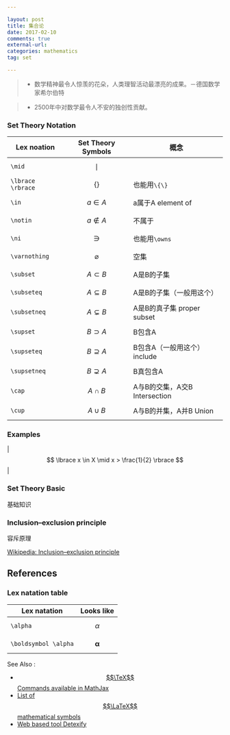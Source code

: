 ```yaml
---

layout: post
title: 集合论 
date: 2017-02-10 
comments: true
external-url:
categories: mathematics 
tag: set

---
```


>  * 数学精神最令人惊羡的花朵，人类理智活动最漂亮的成果。－德国数学家希尔伯特

>  * 2500年中对数学最令人不安的独创性贡献。


### Set Theory Notation

| Lex noation       | Set Theory Symbols    | 概念 |
| ---               | ---                   | ---                |
| `\mid`            | $$ \mid            $$ | |
| `\lbrace \rbrace` | $$ \lbrace \rbrace $$ | 也能用`\{\}` |
| `\in`             | $$ a \in A         $$ | a属于A element of|
| `\notin`          | $$ a \notin A      $$ | 不属于  |
| `\ni`             | $$ \ni             $$ | 也能用`\owns`|
| `\varnothing`     | $$ \varnothing     $$ | 空集 |
| `\subset`         | $$ A \subset B     $$ | A是B的子集        |
| `\subseteq`       | $$ A \subseteq B   $$ | A是B的子集（一般用这个）|
| `\subsetneq`      | $$ A \subsetneq B  $$ | A是B的真子集 proper subset |
| `\supset`         | $$ B \supset A     $$ | B包含A  | 
| `\supseteq`       | $$ B \supseteq A   $$ | B包含A（一般用这个）include|
| `\supsetneq`      | $$ B \supsetneq A  $$ | B真包含A |
| `\cap`            | $$ A \cap B        $$ | A与B的交集，A交B Intersection |
| `\cup`            | $$ A \cup B        $$ | A与B的并集，A并B Union|

### Examples 

| $$ \lbrace x \in X \mid x > \frac{1}{2} \rbrace $$ |

###  Set Theory Basic

基础知识


### Inclusion–exclusion principle

容斥原理 

[Wikipedia: Inclusion–exclusion principle ][2.1]

[2.1]:https://en.wikipedia.org/wiki/Inclusion%E2%80%93exclusion_principle


##  References 

### Lex natation table 

| Lex natation           | Looks like |
| ---                    | --- | 
| `\alpha`               | $$ \alpha              $$ |
| `\boldsymbol \alpha`   | $$ \boldsymbol \alpha  $$ |

See Also : 

* [$$\TeX$$ Commands available in MathJax ][1]
* [List of $$\LaTeX$$ mathematical symbols][2]
* [Web based tool Detexify][3]

[1]: http://www.onemathematicalcat.org/MathJaxDocumentation/TeXSyntax.htm
[2]: https://oeis.org/wiki/List_of_LaTeX_mathematical_symbols
[3]: http://detexify.kirelabs.org/classify.html


